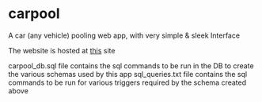 # carpool
A car (any vehicle) pooling web app, with very simple &amp; sleek Interface

The website is hosted at <a href="http://orapool.dx.am/">this</a> site

carpool_db.sql file contains the sql commands to be run in the DB to create the various schemas used by this app
sql_queries.txt file contains the sql commands to be run for various triggers required by the schema created above
